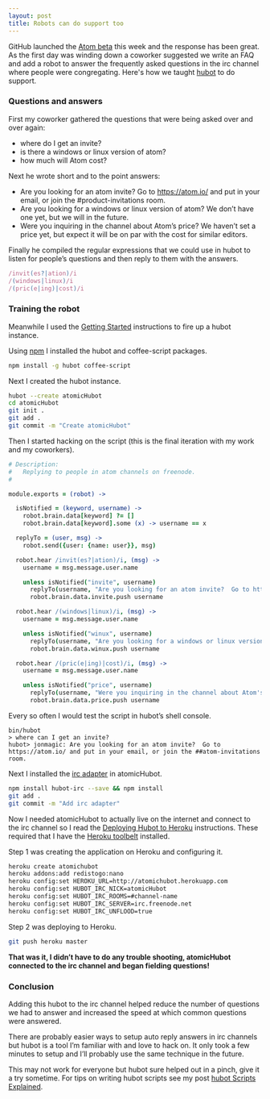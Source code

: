 ```yaml
---
layout: post
title: Robots can do support too
---
```


GitHub launched the [Atom beta](http://atom.io) this week and the
response has been great. As the first day was winding down a coworker
suggested we write an FAQ and add a robot to answer the frequently asked
questions in the irc channel where people were congregating. Here's how
we taught [hubot](http://hubot.github.com) to do support.

### Questions and answers

First my coworker gathered the questions that were being asked over and
over again:

-   where do I get an invite?
-   is there a windows or linux version of atom?
-   how much will Atom cost?

Next he wrote short and to the point answers:

-   Are you looking for an atom invite? Go to https://atom.io/ and put
    in your email, or join the \#product-invitations room.
-   Are you looking for a windows or linux version of atom? We don’t
    have one yet, but we will in the future.
-   Were you inquiring in the channel about Atom’s price? We haven’t set
    a price yet, but expect it will be on par with the cost for
    similar editors.

Finally he compiled the regular expressions that we could use in hubot
to listen for people’s questions and then reply to them with the
answers.

```javascript
/invit(es?|ation)/i
/(windows|linux)/i
/(pric(e|ing)|cost)/i
```

### Training the robot

Meanwhile I used the [Getting
Started](https://github.com/github/hubot/blob/master/docs/README.md)
instructions to fire up a hubot instance.

Using [npm](http://shapeshed.com/setting-up-nodejs-and-npm-on-mac-osx/)
I installed the hubot and coffee-script packages.

```bash
npm install -g hubot coffee-script
```

Next I created the hubot instance.

```bash
hubot --create atomicHubot
cd atomicHubot
git init .
git add .
git commit -m "Create atomicHubot"
```

Then I started hacking on the script (this is the final iteration with
my work and my coworkers).

```coffeescript
# Description:
#   Replying to people in atom channels on freenode.
#

module.exports = (robot) ->

  isNotified = (keyword, username) ->
    robot.brain.data[keyword] ?= []
    robot.brain.data[keyword].some (x) -> username == x

  replyTo = (user, msg) ->
    robot.send({user: {name: user}}, msg)

  robot.hear /invit(es?|ation)/i, (msg) ->
    username = msg.message.user.name

    unless isNotified("invite", username)
      replyTo(username, "Are you looking for an atom invite?  Go to https://atom.io/ and put in your email, or join the #product-invitations room.")
      robot.brain.data.invite.push username

  robot.hear /(windows|linux)/i, (msg) ->
    username = msg.message.user.name

    unless isNotified("winux", username)
      replyTo(username, "Are you looking for a windows or linux version of atom?  We don't have one yet, but we will in the future.")
      robot.brain.data.winux.push username

  robot.hear /(pric(e|ing)|cost)/i, (msg) ->
    username = msg.message.user.name

    unless isNotified("price", username)
      replyTo(username, "Were you inquiring in the channel about Atom's price?  We haven't set a price yet, but expect it will be on par with the cost for similar editors.")
      robot.brain.data.price.push username
```

Every so often I would test the script in hubot’s shell console.

```
bin/hubot
> where can I get an invite?
hubot> jonmagic: Are you looking for an atom invite?  Go to https://atom.io/ and put in your email, or join the ##atom-invitations room.
```

Next I installed the [irc adapter](https://github.com/nandub/hubot-irc)
in atomicHubot.

```bash
npm install hubot-irc --save && npm install
git add .
git commit -m "Add irc adapter"
```

Now I needed atomicHubot to actually live on the internet and connect to
the irc channel so I read the [Deploying Hubot to
Heroku](https://github.com/github/hubot/blob/master/docs/deploying/heroku.md)
instructions. These required that I have the [Heroku
toolbelt](http://toolbelt.heroku.com) installed.

Step 1 was creating the application on Heroku and configuring it.

```bash
heroku create atomichubot
heroku addons:add redistogo:nano
heroku config:set HEROKU_URL=http://atomichubot.herokuapp.com
heroku config:set HUBOT_IRC_NICK=atomicHubot
heroku config:set HUBOT_IRC_ROOMS=#channel-name
heroku config:set HUBOT_IRC_SERVER=irc.freenode.net
heroku config:set HUBOT_IRC_UNFLOOD=true
```

Step 2 was deploying to Heroku.

```bash
git push heroku master
```

**That was it, I didn’t have to do any trouble shooting, atomicHubot
connected to the irc channel and began fielding questions!**

### Conclusion

Adding this hubot to the irc channel helped reduce the number of
questions we had to answer and increased the speed at which common
questions were answered.

There are probably easier ways to setup auto reply answers in irc
channels but hubot is a tool I’m familiar with and love to hack on. It
only took a few minutes to setup and I’ll probably use the same
technique in the future.

This may not work for everyone but hubot sure helped out in a pinch,
give it a try sometime. For tips on writing hubot scripts see my post
[hubot Scripts
Explained](http://theprogrammingbutler.com/blog/archives/2011/10/28/hubot-scripts-explained/).

